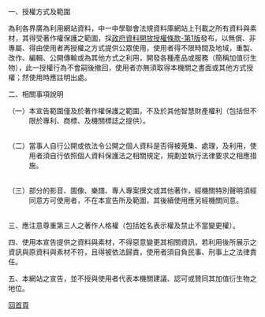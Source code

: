 <div class="open">
<p>一、授權方式及範圍<br/>

為利各界廣為利用網站資料，中一中學聯會法規資料庫網站上刊載之所有資料與素材，其得受著作權保護之範圍，採<a href="https://data.gov.tw/license" target="_blank">政府資料開放授權條款-第1版</a>發布，以無償、非專屬、得由使用者再授權之方式提供公眾使用，使用者得不限時間及地域，重製、改作、編輯、公開傳輸或為其他方式之利用，開發各種產品或服務（簡稱加值衍生物），此一授權行為不會嗣後撤回，使用者亦無須取得本機關之書面或其他方式授權；然使用時應註明出處。</p>
<p>
二、相關事項說明<br/>

<span style="margin-left:3em;text-indent:-3em;display:block;">（一）本宣告範圍僅及於著作權保護之範圍，不及於其他智慧財產權利（包括但不限於專利、商標、及機關標誌之提供）。</span><br/>

<span style="margin-left:3em;text-indent:-3em;display:block;">（二）當事人自行公開或依法令公開之個人資料是否得被蒐集、處理，及利用，使用者須自行依照個人資料保護法之相關規定，規劃並執行法律要求之相應措施。</span><br/>

<span style="margin-left:3em;text-indent:-3em;display:block;">（三）部分的影音、圖像、樂譜、專人專案撰文或其他著作，經機關特別聲明須經同意方可使用者，不在本宣告所及範圍，其後續使用應另經機關同意。</span><br/>
</p><p>
三、應注意尊重第三人之著作人格權（包括姓名表示權及禁止不當變更權）。
</p><p>
四、使用本宣告提供之資料與素材，不得惡意變更其相關資訊，若利用後所展示之資訊與原資料與素材不符，且得被依法歸責，使用者須自負民事、刑事上之法律責任。
</p><p>
五、本網站之宣告，並不授與使用者代表本機關建議、認可或贊同其加值衍生物之地位。

</p></div>
<a class="printNoDisplay" href="">回首頁</a>
